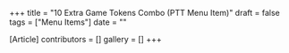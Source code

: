 +++
title = "10 Extra Game Tokens Combo (PTT Menu Item)"
draft = false
tags = ["Menu Items"]
date = ""

[Article]
contributors = []
gallery = []
+++